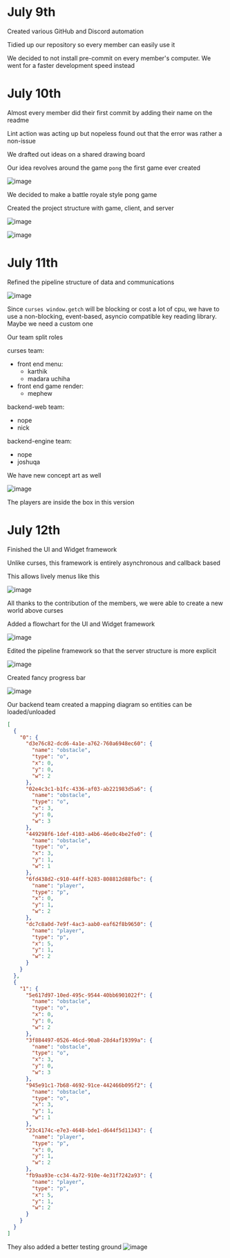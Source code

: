 # July 9th

Created various GitHub and Discord automation

Tidied up our repository so every member can easily use it

We decided to not install pre-commit on every member's computer.
We went for a faster development speed instead

# July 10th

Almost every member did their first commit by adding their name on the readme

Lint action was acting up but nopeless found out that the error was rather a non-issue

We drafted out ideas on a shared drawing board

Our idea revolves around the game `pong` the first game ever created

![image](https://cdn.discordapp.com/attachments/799265265820237834/863442251634966559/unknown.png)

We decided to make a battle royale style pong game

Created the project structure with game, client, and server

![image](https://cdn.discordapp.com/attachments/862242420863139855/863488446328733736/unknown.png)

![image](https://cdn.discordapp.com/attachments/862242420863139853/863511003668676608/Untitled_Diagram_1.png)

# July 11th

Refined the pipeline structure of data and communications

![image](https://cdn.discordapp.com/attachments/862242420863139853/863805255904919552/unknown.png)

Since `curses window.getch` will be blocking or cost a lot of cpu, we have to use a non-blocking, event-based, asyncio compatible key reading library. Maybe we need a custom one

Our team split roles

curses team:
 * front end menu:
    * karthik
    * madara uchiha
 * front end game render:
    * mephew

backend-web team:
 * nope
 * nick

backend-engine team:
 * nope
 * joshuqa

We have new concept art as well

![image](https://media.discordapp.net/attachments/862242420863139855/863666768080928778/unknown.png)

The players are inside the box in this version

# July 12th

Finished the UI and Widget framework

Unlike curses, this framework is entirely asynchronous and callback based

This allows lively menus like this

![image](https://cdn.discordapp.com/attachments/862242420863139855/864174792713043988/widgetdemo.gif)

All thanks to the contribution of the members, we were able to create a new world above curses

Added a flowchart for the UI and Widget framework

![image](https://cdn.discordapp.com/attachments/862242420863139855/864218016437501982/rendering_framework.png)

Edited the pipeline framework so that the server structure is more explicit

![image](https://cdn.discordapp.com/attachments/862242420863139855/864217895622017064/pipeline_1.png)

Created fancy progress bar

![image](https://cdn.discordapp.com/attachments/776517583359967232/864227818266558494/progress_bar.gif)

Our backend team created a mapping diagram so entities can be loaded/unloaded

```json
[
  {
    "0": {
      "d3e76c82-dcd6-4a1e-a762-760a6948ec60": {
        "name": "obstacle",
        "type": "o",
        "x": 0,
        "y": 0,
        "w": 2
      },
      "02e4c3c1-b1fc-4336-af03-ab221983d5a6": {
        "name": "obstacle",
        "type": "o",
        "x": 3,
        "y": 0,
        "w": 3
      },
      "449298f6-1def-4103-a4b6-46e0c4be2fe0": {
        "name": "obstacle",
        "type": "o",
        "x": 3,
        "y": 1,
        "w": 1
      },
      "6fd438d2-c910-44ff-b283-808812d88fbc": {
        "name": "player",
        "type": "p",
        "x": 0,
        "y": 1,
        "w": 2
      },
      "dc7c8a0d-7e9f-4ac3-aab0-eaf62f8b9650": {
        "name": "player",
        "type": "p",
        "x": 5,
        "y": 1,
        "w": 2
      }
    }
  },
  {
    "1": {
      "5e617d97-10ed-495c-9544-40bb6901022f": {
        "name": "obstacle",
        "type": "o",
        "x": 0,
        "y": 0,
        "w": 2
      },
      "3f884497-0526-46cd-90a8-28d4af19399a": {
        "name": "obstacle",
        "type": "o",
        "x": 3,
        "y": 0,
        "w": 3
      },
      "945e91c1-7b68-4692-91ce-442466b095f2": {
        "name": "obstacle",
        "type": "o",
        "x": 3,
        "y": 1,
        "w": 1
      },
      "23c4174c-e7e3-4648-bde1-d644f5d11343": {
        "name": "player",
        "type": "p",
        "x": 0,
        "y": 1,
        "w": 2
      },
      "fb9aa93e-cc34-4a72-910e-4e31f7242a93": {
        "name": "player",
        "type": "p",
        "x": 5,
        "y": 1,
        "w": 2
      }
    }
  }
]
```

They also added a better testing ground
![image](https://cdn.discordapp.com/attachments/862242420863139855/864386058040508416/unknown.png)
